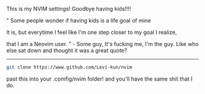This is my NVIM settings! Goodbye having kids!!!!

" Some people wonder if having kids is a life goal of mine

It is, but everytime I feel like I'm one step closer to my goal I realize,

that I am a Neovim user. "  - Some guy, It's fucking me, I'm the guy. Like who else sat down and thought it was a great quote?

---------------------

```bash
git clone https://www.github.com/Levi-kun/nvim
```

past this into your .comfig/nvim folder!
and you'll have the same shit that I do.
